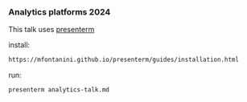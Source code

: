 ### Analytics platforms 2024


This talk uses [presenterm](https://mfontanini.github.io/presenterm/guides/installation.html)

install:
```bash
https://mfontanini.github.io/presenterm/guides/installation.html
```
run:
```bash
presenterm analytics-talk.md
```

